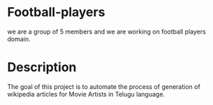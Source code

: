 # Football-players
we are a group of 5 members and we are working on football players domain.
# Description
The goal of this project is to automate the process of generation of wikipedia articles for Movie Artists in Telugu language.

